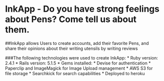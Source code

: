 # InkApp - Do you have strong feelings about Pens?  Come tell us about them.

##InkApp allows Users to create accounts, add their favorite Pens, and share their opinions about their writing utensils by writing reviews

###The following technologies were used to create InkApp:
    * Ruby version: 2.4.1
    * Rails version: 5.1.5
    * Gems installed:
        * Devise for authentication
        * Paperclip and ImageMagick for Image Upload management
        * AWS S3 for file storage
        * Searchkick for search capabilities
    * Deployed to heroku
